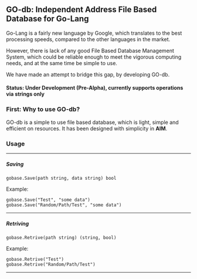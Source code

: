 <h2>GO-db: Independent Address File Based Database for Go-Lang</h2>

Go-Lang is a fairly new language by Google, which translates to the best processing speeds, compared to the other languages
in the market.

However, there is lack of any good File Based Database Management System, which could be reliable enough to meet the vigorous 
computing needs, and at the same time be simple to use.

We have made an attempt to bridge this gap, by developing GO-db.

<h4>Status: Under Development (Pre-Alpha),  currently supports operations via strings only</h4>

<h3>First: Why to use GO-db?</h3>

GO-db is a simple to use file based database, which is light, simple and efficient on resources. It has been designed with 
simplicity in <strong>AIM</strong>. 

<h3>Usage</h3>

<hr>

<h5>Saving</h5>

<code>gobase.Save(path string, data string) bool</code>

Example:

<code>gobase.Save("Test", "some data")</code><br>
<code>gobase.Save("Random/Path/Test", "some data")</code>

<hr>

<h5>Retriving</h5>

<code>gobase.Retrive(path string) (string, bool)</code>

Example:

<code>gobase.Retrive("Test")</code><br>
<code>gobase.Retrive("Random/Path/Test")</code>

<hr>



